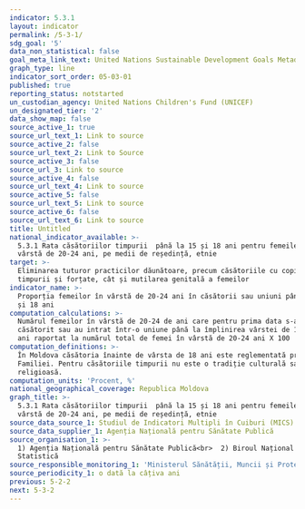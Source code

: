 ```yaml
---
indicator: 5.3.1
layout: indicator
permalink: /5-3-1/
sdg_goal: '5'
data_non_statistical: false
goal_meta_link_text: United Nations Sustainable Development Goals Metadata (PDF 207 KB)
graph_type: line
indicator_sort_order: 05-03-01
published: true
reporting_status: notstarted
un_custodian_agency: United Nations Children's Fund (UNICEF)
un_designated_tier: '2'
data_show_map: false
source_active_1: true
source_url_text_1: Link to source
source_active_2: false
source_url_text_2: Link to Source
source_active_3: false
source_url_3: Link to source
source_active_4: false
source_url_text_4: Link to source
source_active_5: false
source_url_text_5: Link to source
source_active_6: false
source_url_text_6: Link to source
title: Untitled
national_indicator_available: >-
  5.3.1 Rata căsătoriilor timpurii  până la 15 și 18 ani pentru femeile în
  vârstă de 20-24 ani, pe medii de reședință, etnie
target: >-
  Eliminarea tuturor practicilor dăunătoare, precum căsătoriile cu copii,
  timpurii și forțate, cât și mutilarea genitală a femeilor
indicator_name: >-
  Proporția femeilor în vârstă de 20-24 ani în căsătorii sau uniuni până la 15
  și 18 ani
computation_calculations: >-
  Numărul femeilor în vârstă de 20-24 de ani care pentru prima data s-au
  căsătorit sau au intrat într-o uniune până la împlinirea vârstei de 15 ani/18
  ani raportat la numărul total de femei în vârstă de 20-24 ani X 100
computation_definitions: >-
  În Moldova căsătoria înainte de vârsta de 18 ani este reglementată prin Codul
  Familiei. Pentru căsătoriile timpurii nu este o tradiție culturală sau
  religioasă.
computation_units: 'Procent, %'
national_geographical_coverage: Republica Moldova
graph_title: >-
  5.3.1 Rata căsătoriilor timpurii  până la 15 și 18 ani pentru femeile în
  vârstă de 20-24 ani, pe medii de reședință, etnie
source_data_source_1: Studiul de Indicatori Multipli în Cuiburi (MICS)
source_data_supplier_1: Agenția Națională pentru Sănătate Publică
source_organisation_1: >-
  1) Agenția Națională pentru Sănătate Publică<br>  2) Biroul Național de
  Statistică
source_responsible_monitoring_1: 'Ministerul Sănătății, Muncii și Protecției Sociale'
source_periodicity_1: o dată la câțiva ani
previous: 5-2-2
next: 5-3-2
---
```

